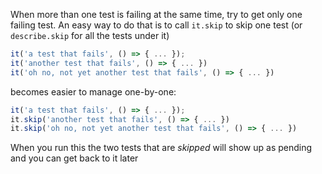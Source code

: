 When more than one test is failing at the same time, try to get only one failing test.
An easy way to do that is to call `it.skip` to skip one test (or `describe.skip` for all the tests under it)

```javascript
it('a test that fails', () => { ... });
it('another test that fails', () => { ... })
it('oh no, not yet another test that fails', () => { ... })
```

becomes easier to manage one-by-one:

```javascript
it('a test that fails', () => { ... });
it.skip('another test that fails', () => { ... })
it.skip('oh no, not yet another test that fails', () => { ... })
```

When you run this the two tests that are _skipped_ will show up as pending and you can get back to it later
